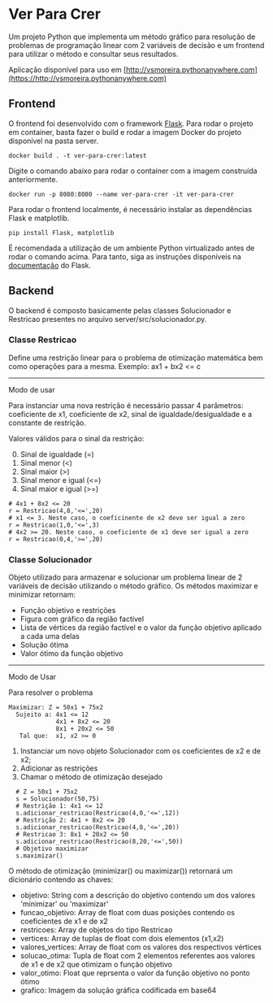 # Ver Para Crer
Um projeto Python que implementa um método gráfico para resolução de problemas de programação linear com 2 variáveis de decisão e um frontend para utilizar o método e consultar seus resultados.

Aplicação disponível para uso em [http://vsmoreira.pythonanywhere.com](https://http://vsmoreira.pythonanywhere.com)

## Frontend

O frontend foi desenvolvido com o framework [Flask](https://flask.palletsprojects.com). Para rodar o projeto em container, basta fazer o build e rodar a imagem Docker do projeto disponível na pasta server.

    docker build . -t ver-para-crer:latest

Digite o comando abaixo para rodar o container com a imagem construída anteriormente.

    docker run -p 8080:8080 --name ver-para-crer -it ver-para-crer

Para rodar o frontend localmente, é necessário instalar as dependências Flask e matplotlib.

    pip install Flask, matplotlib

É recomendada a utilização de um ambiente Python virtualizado antes de rodar o comando acima. Para tanto, siga as instruções disponiveis na [documentação](https://flask.palletsprojects.com/en/3.0.x/installation/#virtual-environments) do Flask.

## Backend
O backend é composto basicamente pelas classes Solucionador e Restricao presentes no arquivo server/src/solucionador.py.

### Classe Restricao

Define uma restrição linear para o problema de otimização matemática bem como operações para a mesma. Exemplo: ax1 + bx2 <= c

---

Modo de usar

Para instanciar uma nova restrição é necessário passar 4 parâmetros: coeficiente de x1, coeficiente de x2, sinal de igualdade/desigualdade e a constante de restrição.

Valores válidos para o sinal da restrição:

0.   Sinal de igualdade (=)
1.   Sinal menor (<)
2.   Sinal maior (>)
3.   Sinal menor e igual (<=)
4.   Sinal maior e igual (>=)

```
# 4x1 + 8x2 <= 20
r = Restricao(4,8,'<=',20)
# x1 <= 3. Neste caso, o coeficinente de x2 deve ser igual a zero
r = Restricao(1,0,'<=',3)
# 4x2 >= 20. Neste caso, o coeficiente de x1 deve ser igual a zero
r = Restricao(0,4,'>=',20)
```

### Classe Solucionador

Objeto utilizado para armazenar e solucionar um problema linear de 2 variáveis de decisão utilizando o método gráfico. Os métodos maximizar e minimizar retornam:

*   Função objetivo e restrições
*   Figura com gráfico da região factível
*   Lista de vértices da região factível e o valor da função objetivo aplicado a cada uma delas
*   Solução ótima
*   Valor ótimo da função objetivo
---
Modo de Usar

Para resolver o problema

```
Maximizar: Z = 50x1 + 75x2  
  Sujeito a: 4x1 <= 12
             4x1 + 8x2 <= 20
             8x1 + 20x2 <= 50
   Tal que:  x1, x2 >= 0
```

1.   Instanciar um novo objeto Solucionador com os coeficientes de x2 e de x2;
2.   Adicionar as restrições
3.   Chamar o método de otimização desejado

```
  # Z = 50x1 + 75x2
  s = Solucionador(50,75)
  # Restrição 1: 4x1 <= 12
  s.adicionar_restricao(Restricao(4,0,'<=',12))
  # Restrição 2: 4x1 + 8x2 <= 20
  s.adicionar_restricao(Restricao(4,8,'<=',20))
  # Restricao 3: 8x1 + 20x2 <= 50
  s.adicionar_restricao(Restricao(8,20,'<=',50))
  # Objetivo maximizar
  s.maximizar()
```

O método de otimização (minimizar() ou maximizar()) retornará um dicionário contendo as chaves:

- objetivo: String com a descrição do objetivo contendo um dos valores 'minimizar' ou 'maximizar'
- funcao_objetivo: Array de float com duas posições contendo os coeficientes de x1 e de x2
- restricoes: Array de objetos do tipo Restricao
- vertices: Array de tuplas de float com dois elementos (x1,x2)
- valores_vertices: Array de float com os valores dos respectivos vértices
- solucao_otima: Tupla de float com 2 elementos referentes aos valores de x1 e de x2 que otimizam o função objetivo
- valor_otimo: Float que reprsenta o valor da função objetivo no ponto ótimo
- grafico: Imagem da solução gráfica codificada em base64

